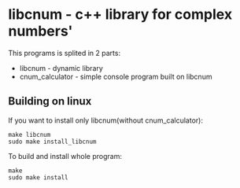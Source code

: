 # libcnum - c++ library for complex numbers'
This programs is splited in 2 parts:
* libcnum - dynamic library<br>
* cnum_calculator - simple console program built on libcnum<br>
## Building on linux
If you want to install only libcnum(without cnum_calculator):
```
make libcnum
sudo make install_libcnum
```
To build and install whole program:
```
make
sudo make install
```